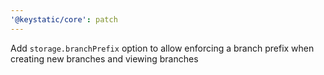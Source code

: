 ```yaml
---
'@keystatic/core': patch
---
```


Add `storage.branchPrefix` option to allow enforcing a branch prefix when creating new branches and viewing branches
